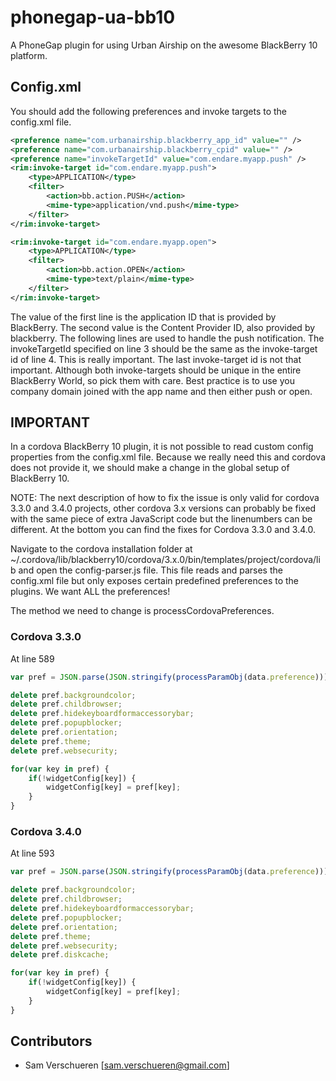 # phonegap-ua-bb10

A PhoneGap plugin for using Urban Airship on the awesome BlackBerry 10 platform.

## Config.xml
You should add the following preferences and invoke targets to the config.xml file.

```xml
<preference name="com.urbanairship.blackberry_app_id" value="" />
<preference name="com.urbanairship.blackberry_cpid" value="" />
<preference name="invokeTargetId" value="com.endare.myapp.push" />
<rim:invoke-target id="com.endare.myapp.push">
    <type>APPLICATION</type>
    <filter>
        <action>bb.action.PUSH</action>
        <mime-type>application/vnd.push</mime-type>
    </filter>
</rim:invoke-target>

<rim:invoke-target id="com.endare.myapp.open">
    <type>APPLICATION</type>
    <filter>
        <action>bb.action.OPEN</action>
        <mime-type>text/plain</mime-type>
    </filter>
</rim:invoke-target>
```

The value of the first line is the application ID that is provided by BlackBerry. The second value is the Content Provider ID, also provided by blackberry. The following lines are used to handle the push notification. The invokeTargetId
specified on line 3 should be the same as the invoke-target id of line 4. This is really important. The last invoke-target id is not that important. Although both invoke-targets should be unique in the entire BlackBerry World, so pick
them with care. Best practice is to use you company domain joined with the app name and then either push or open.

## IMPORTANT

In a cordova BlackBerry 10 plugin, it is not possible to read custom config properties from the config.xml file. Because we really need this and cordova does not provide it, we should make a change in the global setup of BlackBerry 10.

NOTE: The next description of how to fix the issue is only valid for cordova 3.3.0 and 3.4.0 projects, other cordova 3.x versions can probably be fixed with the same piece of extra JavaScript code but the linenumbers can be different. At the bottom you can find the fixes for Cordova 3.3.0 and 3.4.0.

Navigate to the cordova installation folder at ~/.cordova/lib/blackberry10/cordova/3.x.0/bin/templates/project/cordova/lib and open the config-parser.js file. This file reads and parses the config.xml file but only exposes certain predefined preferences to the plugins. We want ALL the preferences!

The method we need to change is processCordovaPreferences.

### Cordova 3.3.0
At line 589
```javascript
var pref = JSON.parse(JSON.stringify(processParamObj(data.preference)));

delete pref.backgroundcolor;
delete pref.childbrowser;
delete pref.hidekeyboardformaccessorybar;
delete pref.popupblocker;
delete pref.orientation;
delete pref.theme;
delete pref.websecurity;

for(var key in pref) {
    if(!widgetConfig[key]) {
        widgetConfig[key] = pref[key];
    }
}
```

### Cordova 3.4.0

At line 593
```javascript
var pref = JSON.parse(JSON.stringify(processParamObj(data.preference)));

delete pref.backgroundcolor;
delete pref.childbrowser;
delete pref.hidekeyboardformaccessorybar;
delete pref.popupblocker;
delete pref.orientation;
delete pref.theme;
delete pref.websecurity;
delete pref.diskcache;

for(var key in pref) {
    if(!widgetConfig[key]) {
        widgetConfig[key] = pref[key];
    }
}
```

## Contributors
* Sam Verschueren   [sam.verschueren@gmail.com]
